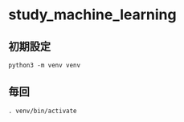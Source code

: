 # study_machine_learning

## 初期設定

```
python3 -m venv venv
```

## 毎回

```
. venv/bin/activate
```
